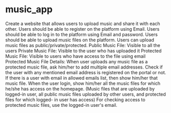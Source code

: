 # music_app


Create a website that allows users to upload music and share it with each other.
Users should be able to register on the platform using Email.
Users should be able to log in to the platform using Email and password.
Users should be able to upload music files on the platform.
Users can upload music files as public/private/protected.
Public Music File: Visible to all the users
Private Music File: Visible to the user who has uploaded it
Protected Music File: Visible to users who have access to the file using email
Protected Music File Details:
When user uploads any music file as a protected music file, ask him/her to add multiple email addresses.
Check if the user with any mentioned email address is registered on the portal or not.
If there is a user with email in allowed emails list, then show him/her that music file.
When the user login, show him/her all the music files for which he/she has access on the homepage. (Music files that are uploaded by logged-in user, all public music files uploaded by other users, and protected files for which logged- in user has access)
For checking access to protected music files, use the logged-in user's email.


